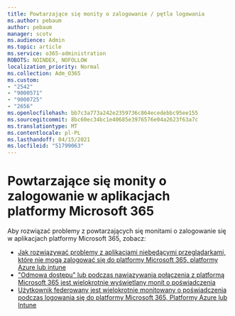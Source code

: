 ```yaml
---
title: Powtarzające się monity o zalogowanie / pętla logowania
ms.author: pebaum
author: pebaum
manager: scotv
ms.audience: Admin
ms.topic: article
ms.service: o365-administration
ROBOTS: NOINDEX, NOFOLLOW
localization_priority: Normal
ms.collection: Adm_O365
ms.custom:
- "2542"
- "9000571"
- "9000725"
- "2656"
ms.openlocfilehash: bb7c3a773a242e2359736c864ecedebbc95ee155
ms.sourcegitcommit: 8bc60ec34bc1e40685e3976576e04a2623f63a7c
ms.translationtype: MT
ms.contentlocale: pl-PL
ms.lasthandoff: 04/15/2021
ms.locfileid: "51799063"
---
```

# <a name="repeated-sign-in-prompts-in-microsoft-365-apps"></a>Powtarzające się monity o zalogowanie w aplikacjach platformy Microsoft 365

Aby rozwiązać problemy z powtarzających się monitami o zalogowanie się w aplikacjach platformy Microsoft 365, zobacz:

- [Jak rozwiązywać problemy z aplikacjami niebędącymi przeglądarkami, które nie mogą zalogować się do platformy Microsoft 365, platformy Azure lub intune](https://support.office.com/article/how-to-troubleshoot-non-browser-apps-that-can-t-sign-in-to-office-365-azure-or-intune-3ba1b268-66f6-462c-b0e5-070f5c2603c1)
- ["Odmowa dostępu" lub podczas nawiązywania połączenia z platformą Microsoft 365 jest wielokrotnie wyświetlany monit o poświadczenia](https://docs.microsoft.com/office365/troubleshoot/security/access-denied-when-connect-to-office-365)
- [Użytkownik federowany jest wielokrotnie monitowany o poświadczenia podczas logowania się do platformy Microsoft 365, Platformy Azure lub Intune](https://docs.microsoft.com/office365/troubleshoot/authentication/federated-user-repeatedly-prompted-for-credentials)

